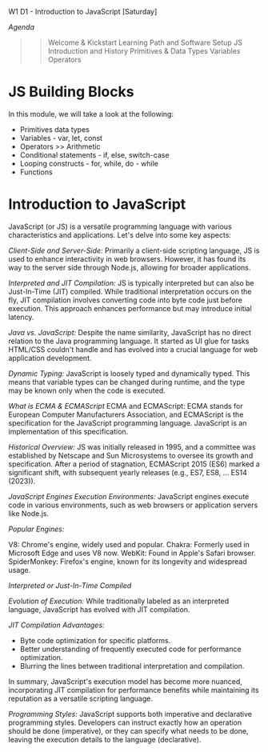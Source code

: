 W1 D1 - Introduction to JavaScript [Saturday] 

*Agenda*

>> Welcome & Kickstart
>> Learning Path and Software Setup 
>> JS Introduction and History
>> Primitives & Data Types
>> Variables
>> Operators

# JS Building Blocks
In this module, we will take a look at the following:

- Primitives data types
- Variables - var, let, const
- Operators >> Arithmetic
- Conditional statements - if, else, switch-case
- Looping constructs - for, while, do - while
- Functions

# Introduction to JavaScript
JavaScript (or JS) is a versatile programming language with various characteristics and applications. Let's delve into some key aspects:

*Client-Side and Server-Side:* Primarily a client-side scripting language, JS is used to enhance interactivity in web browsers. However, it has found its way to the server side through Node.js, allowing for broader applications.

*Interpreted and JIT Compilation:* JS is typically interpreted but can also be Just-In-Time (JIT) compiled. While traditional interpretation occurs on the fly, JIT compilation involves converting code into byte code just before execution. This approach enhances performance but may introduce initial latency.

*Java vs. JavaScript:* Despite the name similarity, JavaScript has no direct relation to the Java programming language. It started as UI glue for tasks HTML/CSS couldn't handle and has evolved into a crucial language for web application development.

*Dynamic Typing:* JavaScript is loosely typed and dynamically typed. This means that variable types can be changed during runtime, and the type may be known only when the code is executed.

*What is ECMA & ECMAScript*
ECMA and ECMAScript: ECMA stands for European Computer Manufacturers Association, and ECMAScript is the specification for the JavaScript programming language. JavaScript is an implementation of this specification.

*Historical Overview:* JS was initially released in 1995, and a committee was established by Netscape and Sun Microsystems to oversee its growth and specification. After a period of stagnation, ECMAScript 2015 (ES6) marked a significant shift, with subsequent yearly releases (e.g., ES7, ES8, ... ES14 (2023)).

*JavaScript Engines*
*Execution Environments:* JavaScript engines execute code in various environments, such as web browsers or application servers like Node.js.

*Popular Engines:*

V8: Chrome's engine, widely used and popular.
Chakra: Formerly used in Microsoft Edge and uses V8 now.
WebKit: Found in Apple's Safari browser.
SpiderMonkey: Firefox's engine, known for its longevity and widespread usage.

*Interpreted or Just-In-Time Compiled*

*Evolution of Execution:* While traditionally labeled as an interpreted language, JavaScript has evolved with JIT compilation.

*JIT Compilation Advantages:*

- Byte code optimization for specific platforms.
- Better understanding of frequently executed code for performance optimization.
- Blurring the lines between traditional interpretation and compilation.

In summary, JavaScript's execution model has become more nuanced, incorporating JIT compilation for performance benefits while maintaining its reputation as a versatile scripting language.

*Programming Styles:* JavaScript supports both imperative and declarative programming styles. Developers can instruct exactly how an operation should be done (imperative), or they can specify what needs to be done, leaving the execution details to the language (declarative).
